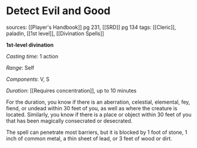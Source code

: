 # Detect Evil and Good
sources: [[Player's Handbook]] pg 231, [[SRD]] pg 134
tags: [[Cleric]], paladin, [[1st level]], [[Divination Spells]]

**1st-level divination**

*Casting time*: 1 action

*Range*: Self

*Components*: V, S

*Duration*: [[Requires concentration]], up to 10 minutes

For the duration, you know if there is an aberration, celestial, elemental, fey, fiend, or undead within 30 feet of you, as well as where the creature is located. Similarly, you know if there is a place or object within 30 feet of you that has been magically consecrated or desecrated.

The spell can penetrate most barriers, but it is blocked by 1 foot of stone, 1 inch of common metal, a thin sheet of lead, or 3 feet of wood or dirt.

